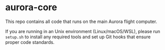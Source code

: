 # aurora-core

This repo contains all code that runs on the main Aurora flight computer.

If you are running in an Unix environment (Linux/macOS/WSL), please run `setup.sh` to install any required tools and set up
Git hooks that ensure proper code standards.
